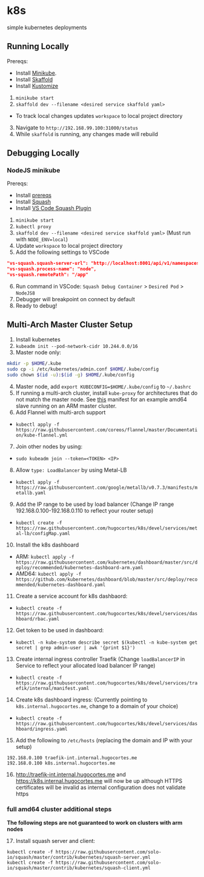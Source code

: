 # k8s
simple kubernetes deployments

## Running Locally

Prereqs:
* Install [Minikube](https://kubernetes.io/docs/setup/minikube/).
* Install [Skaffold](https://github.com/GoogleContainerTools/skaffold#installation)
* Install [Kustomize](https://github.com/kubernetes-sigs/kustomize/blob/master/INSTALL.md)

1. `minikube start`
2. `skaffold dev --filename <desired service skaffold yaml>`
  - To track local changes updates `workspace` to local project directory
3. Navigate to `http://192.168.99.100:31000/status`
4. While `skaffold` is running, any changes made will rebuild

## Debugging Locally

### NodeJS minikube

Prereqs:
* Install [prereqs](#running-locally)
* Install [Squash](https://github.com/solo-io/squash/tree/master/docs/install)
* Install [VS Code Squash Plugin](https://marketplace.visualstudio.com/items?itemName=ilevine.squash)
1. `minikube start`
2. `kubectl proxy`
3. `skaffold dev --filename <desired service skaffold yaml>` (Must run with `NODE_ENV=local`)
4. Update `workspace` to local project directory
5. Add the following settings to VSCode
```json
"vs-squash.squash-server-url": "http://localhost:8001/api/v1/namespaces/squash/services/squash-server:http-squash-api/proxy/api/v2",
"vs-squash.process-name": "node",
"vs-squash.remotePath": "/app"
```
6. Run command in VSCode: `Squash Debug Container` > `Desired Pod` > `NodeJS8`
7. Debugger will breakpoint on connect by default
8. Ready to debug!

## Multi-Arch Master Cluster Setup

1. Install kubernetes
2. `kubeadm init --pod-network-cidr 10.244.0.0/16`
3. Master node only:
```sh
mkdir -p $HOME/.kube
sudo cp -i /etc/kubernetes/admin.conf $HOME/.kube/config
sudo chown $(id -u):$(id -g) $HOME/.kube/config
```
4. Master node, add `export KUBECONFIG=$HOME/.kube/config` to `~/.bashrc`
5. If running a multi-arch cluster, install `kube-proxy` for architectures that do not match the master node. See [this](https://raw.githubusercontent.com/hugocortes/k8s/devel/services/arm-master/kube-proxy/kube-proxy-amd64-slave.yaml) manifest for an example amd64 slave running on an ARM master cluster.
6. Add Flannel with multi-arch support
- `kubectl apply -f https://raw.githubusercontent.com/coreos/flannel/master/Documentation/kube-flannel.yml`
7. Join other nodes by using:
- `sudo kubeadm join --token=<TOKEN> <IP>`
8. Allow `type: LoadBalancer` by using Metal-LB
- `kubectl apply -f https://raw.githubusercontent.com/google/metallb/v0.7.3/manifests/metallb.yaml`
9. Add the IP range to be used by load balancer  (Change IP range 192.168.0.100-192.168.0.110 to reflect your router setup)
- `kubectl create -f https://raw.githubusercontent.com/hugocortes/k8s/devel/services/metal-lb/configMap.yaml`
10. Install the k8s dashboard
- ARM: `kubectl apply -f https://raw.githubusercontent.com/kubernetes/dashboard/master/src/deploy/recommended/kubernetes-dashboard-arm.yaml`
- AMD64: `kubectl apply -f https://github.com/kubernetes/dashboard/blob/master/src/deploy/recommended/kubernetes-dashboard.yaml`
11. Create a service account for k8s dashbaord:
- `kubectl create -f https://raw.githubusercontent.com/hugocortes/k8s/devel/services/dashboard/rbac.yaml`
12. Get token to be used in dashboard:
- `kubectl -n kube-system describe secret $(kubectl -n kube-system get secret | grep admin-user | awk '{print $1}')`
13. Create internal ingress controller Traefik (Change `loadBalancerIP` in Service to reflect your allocated load balancer IP range)
- `kubectl create -f https://raw.githubusercontent.com/hugocortes/k8s/devel/services/traefik/internal/manifest.yaml`
14. Create k8s dashboard ingress: (Currently pointing to `k8s.internal.hugocortes.me`, change to a domain of your choice)
- `kubectl create -f https://raw.githubusercontent.com/hugocortes/k8s/devel/services/dashboard/ingress.yaml`
15. Add the following to `/etc/hosts` (replacing the domain and IP with your setup)
```
192.168.0.100 traefik-int.internal.hugocortes.me
192.168.0.100 k8s.internal.hugocortes.me
```
16. http://traefik-int.internal.hugocortes.me and https://k8s.internal.hugocortes.me will now be up although HTTPS certificates will be invalid as internal configuration does not validate https

### full amd64 cluster additional steps

**The following steps are not guaranteed to work on clusters with arm nodes**

17. Install squash server and client:
```
kubectl create -f https://raw.githubusercontent.com/solo-io/squash/master/contrib/kubernetes/squash-server.yml
kubectl create -f https://raw.githubusercontent.com/solo-io/squash/master/contrib/kubernetes/squash-client.yml
```
